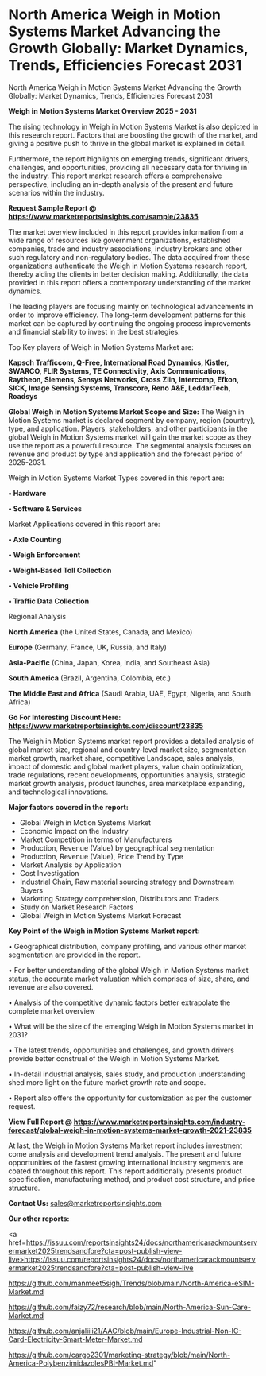 # North America Weigh in Motion Systems Market Advancing the Growth Globally: Market Dynamics, Trends, Efficiencies Forecast 2031
 North America Weigh in Motion Systems Market Advancing the Growth Globally: Market Dynamics, Trends, Efficiencies Forecast 2031

<Strong> Weigh in Motion Systems Market Overview 2025 - 2031</strong>

The rising technology in Weigh in Motion Systems Market is also depicted in this research report. Factors that are boosting the growth of the market, and giving a positive push to thrive in the global market is explained in detail.

Furthermore, the report highlights on emerging trends, significant drivers, challenges, and opportunities, providing all necessary data for thriving in the industry. This report market research offers a comprehensive perspective, including an in-depth analysis of the present and future scenarios within the industry.

<strong>Request Sample Report @ <a href=https://www.marketreportsinsights.com/sample/23835>https://www.marketreportsinsights.com/sample/23835</a></strong>

The market overview included in this report provides information from a wide range of resources like government organizations, established companies, trade and industry associations, industry brokers and other such regulatory and non-regulatory bodies. The data acquired from these organizations authenticate the Weigh in Motion Systems research report, thereby aiding the clients in better decision making. Additionally, the data provided in this report offers a contemporary understanding of the market dynamics.

The leading players are focusing mainly on technological advancements in order to improve efficiency. The long-term development patterns for this market can be captured by continuing the ongoing process improvements and financial stability to invest in the best strategies.

Top Key players of Weigh in Motion Systems Market are:

<strong>Kapsch Trafficcom, Q-Free, International Road Dynamics, Kistler, SWARCO, FLIR Systems, TE Connectivity, Axis Communications, Raytheon, Siemens, Sensys Networks, Cross Zlin, Intercomp, Efkon, SICK, Image Sensing Systems, Transcore, Reno A&E, LeddarTech, Roadsys</strong>

<strong><b>Global Weigh in Motion Systems Market Scope and Size:</b></strong>
The Weigh in Motion Systems market is declared segment by company, region (country), type, and application. Players, stakeholders, and other participants in the global Weigh in Motion Systems market will gain the market scope as they use the report as a powerful resource. The segmental analysis focuses on revenue and product by type and application and the forecast period of 2025-2031.

Weigh in Motion Systems Market Types covered in this report are:

<strong>• Hardware

• Software & Services</strong>

Market Applications covered in this report are:

<strong>• Axle Counting

• Weigh Enforcement

• Weight-Based Toll Collection

• Vehicle Profiling

• Traffic Data Collection</strong> 

Regional Analysis

<strong>North America</strong> (the United States, Canada, and Mexico)

<strong>Europe</strong> (Germany, France, UK, Russia, and Italy)

<strong>Asia-Pacific</strong> (China, Japan, Korea, India, and Southeast Asia)

<strong>South America</strong> (Brazil, Argentina, Colombia, etc.)

<strong>The Middle East and Africa</strong> (Saudi Arabia, UAE, Egypt, Nigeria, and South Africa)

<strong>Go For Interesting Discount Here: <a href=https://www.marketreportsinsights.com/discount/23835>https://www.marketreportsinsights.com/discount/23835</a></strong>

The Weigh in Motion Systems market report provides a detailed analysis of global market size, regional and country-level market size, segmentation market growth, market share, competitive Landscape, sales analysis, impact of domestic and global market players, value chain optimization, trade regulations, recent developments, opportunities analysis, strategic market growth analysis, product launches, area marketplace expanding, and technological innovations.

<strong><b>Major factors covered in the report:</b></strong>
<ul>
  <li>Global Weigh in Motion Systems Market </li>
  <li>Economic Impact on the Industry</li>
  <li>Market Competition in terms of Manufacturers</li>
  <li>Production, Revenue (Value) by geographical segmentation</li>
  <li>Production, Revenue (Value), Price Trend by Type</li>
  <li>Market Analysis by Application</li>
  <li>Cost Investigation</li>
  <li>Industrial Chain, Raw material sourcing strategy and Downstream Buyers</li>
  <li>Marketing Strategy comprehension, Distributors and Traders</li>
  <li>Study on Market Research Factors</li>
  <li>Global Weigh in Motion Systems Market Forecast</li>
</ul>

<strong><b>Key Point of the Weigh in Motion Systems Market report:</b></strong>

• Geographical distribution, company profiling, and various other market segmentation are provided in the report.

• For better understanding of the global Weigh in Motion Systems market status, the accurate market valuation which comprises of size, share, and revenue are also covered.

• Analysis of the competitive dynamic factors better extrapolate the complete market overview

• What will be the size of the emerging Weigh in Motion Systems market in 2031?

• The latest trends, opportunities and challenges, and growth drivers provide better construal of the Weigh in Motion Systems Market.

• In-detail industrial analysis, sales study, and production understanding shed more light on the future market growth rate and scope.

• Report also offers the opportunity for customization as per the customer request.

<strong><b>View Full Report @ <a href=https://www.marketreportsinsights.com/industry-forecast/global-weigh-in-motion-systems-market-growth-2021-23835>https://www.marketreportsinsights.com/industry-forecast/global-weigh-in-motion-systems-market-growth-2021-23835</a></b></strong>


At last, the Weigh in Motion Systems Market report includes investment come analysis and development trend analysis. The present and future opportunities of the fastest growing international industry segments are coated throughout this report. This report additionally presents product specification, manufacturing method, and product cost structure, and price structure.

<strong>Contact Us:</strong>
sales@marketreportsinsights.com

<strong>Our other reports:</strong>

<a href=https://issuu.com/reportsinsights24/docs/northamericarackmountservermarket2025trendsandfore?cta=post-publish-view-live>https://issuu.com/reportsinsights24/docs/northamericarackmountservermarket2025trendsandfore?cta=post-publish-view-live</a>

<a href=https://github.com/manmeet5sigh/Trends/blob/main/North-America-eSIM-Market.md>https://github.com/manmeet5sigh/Trends/blob/main/North-America-eSIM-Market.md</a>

<a href=https://github.com/faizy72/research/blob/main/North-America-Sun-Care-Market.md>https://github.com/faizy72/research/blob/main/North-America-Sun-Care-Market.md</a>

<a href=https://github.com/anjaliiii21/AAC/blob/main/Europe-Industrial-Non-IC-Card-Electricity-Smart-Meter-Market.md>https://github.com/anjaliiii21/AAC/blob/main/Europe-Industrial-Non-IC-Card-Electricity-Smart-Meter-Market.md</a>

<a href=https://github.com/cargo2301/marketing-strategy/blob/main/North-America-PolybenzimidazolesPBI-Market.md>https://github.com/cargo2301/marketing-strategy/blob/main/North-America-PolybenzimidazolesPBI-Market.md</a>"
